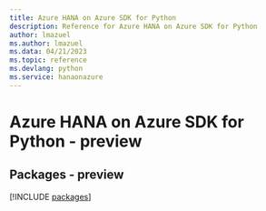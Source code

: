 ```yaml
---
title: Azure HANA on Azure SDK for Python
description: Reference for Azure HANA on Azure SDK for Python
author: lmazuel
ms.author: lmazuel
ms.data: 04/21/2023
ms.topic: reference
ms.devlang: python
ms.service: hanaonazure
---
```

# Azure HANA on Azure SDK for Python - preview
## Packages - preview
[!INCLUDE [packages](hana-on-azure-index.md)]